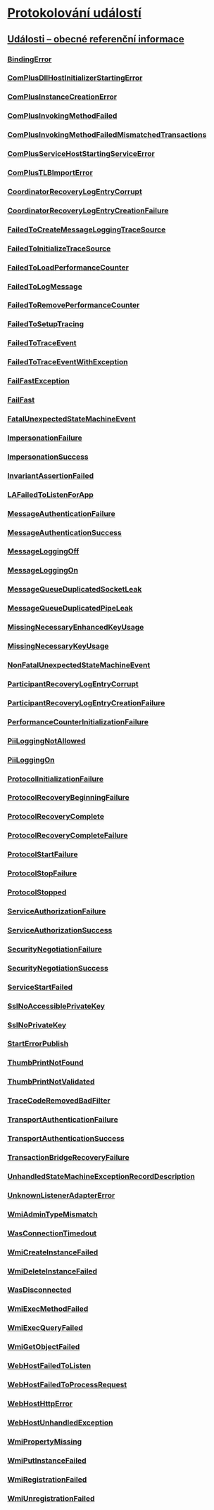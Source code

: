 # [Protokolování událostí](index.md)
## [Události – obecné referenční informace](events-general-reference.md)
### [BindingError](bindingerror.md)
### [ComPlusDllHostInitializerStartingError](complusdllhostinitializerstartingerror.md)
### [ComPlusInstanceCreationError](complusinstancecreationerror.md)
### [ComPlusInvokingMethodFailed](complusinvokingmethodfailed.md)
### [ComPlusInvokingMethodFailedMismatchedTransactions](complusinvokingmethodfailedmismatchedtransactions.md)
### [ComPlusServiceHostStartingServiceError](complusservicehoststartingserviceerror.md)
### [ComPlusTLBImportError](complustlbimporterror.md)
### [CoordinatorRecoveryLogEntryCorrupt](coordinatorrecoverylogentrycorrupt.md)
### [CoordinatorRecoveryLogEntryCreationFailure](coordinatorrecoverylogentrycreationfailure.md)
### [FailedToCreateMessageLoggingTraceSource](failedtocreatemessageloggingtracesource.md)
### [FailedToInitializeTraceSource](failedtoinitializetracesource.md)
### [FailedToLoadPerformanceCounter](failedtoloadperformancecounter.md)
### [FailedToLogMessage](failedtologmessage.md)
### [FailedToRemovePerformanceCounter](failedtoremoveperformancecounter.md)
### [FailedToSetupTracing](failedtosetuptracing.md)
### [FailedToTraceEvent](failedtotraceevent.md)
### [FailedToTraceEventWithException](failedtotraceeventwithexception.md)
### [FailFastException](failfastexception.md)
### [FailFast](failfast.md)
### [FatalUnexpectedStateMachineEvent](fatalunexpectedstatemachineevent.md)
### [ImpersonationFailure](impersonationfailure.md)
### [ImpersonationSuccess](impersonationsuccess.md)
### [InvariantAssertionFailed](invariantassertionfailed.md)
### [LAFailedToListenForApp](lafailedtolistenforapp.md)
### [MessageAuthenticationFailure](messageauthenticationfailure.md)
### [MessageAuthenticationSuccess](messageauthenticationsuccess.md)
### [MessageLoggingOff](messageloggingoff.md)
### [MessageLoggingOn](messageloggingon.md)
### [MessageQueueDuplicatedSocketLeak](messagequeueduplicatedsocketleak.md)
### [MessageQueueDuplicatedPipeLeak](messagequeueduplicatedpipeleak.md)
### [MissingNecessaryEnhancedKeyUsage](missingnecessaryenhancedkeyusage.md)
### [MissingNecessaryKeyUsage](missingnecessarykeyusage.md)
### [NonFatalUnexpectedStateMachineEvent](nonfatalunexpectedstatemachineevent.md)
### [ParticipantRecoveryLogEntryCorrupt](participantrecoverylogentrycorrupt.md)
### [ParticipantRecoveryLogEntryCreationFailure](participantrecoverylogentrycreationfailure.md)
### [PerformanceCounterInitializationFailure](performancecounterinitializationfailure.md)
### [PiiLoggingNotAllowed](piiloggingnotallowed.md)
### [PiiLoggingOn](piiloggingon.md)
### [ProtocolInitializationFailure](protocolinitializationfailure.md)
### [ProtocolRecoveryBeginningFailure](protocolrecoverybeginningfailure.md)
### [ProtocolRecoveryComplete](protocolrecoverycomplete.md)
### [ProtocolRecoveryCompleteFailure](protocolrecoverycompletefailure.md)
### [ProtocolStartFailure](protocolstartfailure.md)
### [ProtocolStopFailure](protocolstopfailure.md)
### [ProtocolStopped](protocolstopped.md)
### [ServiceAuthorizationFailure](serviceauthorizationfailure.md)
### [ServiceAuthorizationSuccess](serviceauthorizationsuccess.md)
### [SecurityNegotiationFailure](securitynegotiationfailure.md)
### [SecurityNegotiationSuccess](securitynegotiationsuccess.md)
### [ServiceStartFailed](servicestartfailed.md)
### [SslNoAccessiblePrivateKey](sslnoaccessibleprivatekey.md)
### [SslNoPrivateKey](sslnoprivatekey.md)
### [StartErrorPublish](starterrorpublish.md)
### [ThumbPrintNotFound](thumbprintnotfound.md)
### [ThumbPrintNotValidated](thumbprintnotvalidated.md)
### [TraceCodeRemovedBadFilter](tracecoderemovedbadfilter.md)
### [TransportAuthenticationFailure](transportauthenticationfailure.md)
### [TransportAuthenticationSuccess](transportauthenticationsuccess.md)
### [TransactionBridgeRecoveryFailure](transactionbridgerecoveryfailure.md)
### [UnhandledStateMachineExceptionRecordDescription](unhandledstatemachineexceptionrecorddescription.md)
### [UnknownListenerAdapterError](unknownlisteneradaptererror.md)
### [WmiAdminTypeMismatch](wmiadmintypemismatch.md)
### [WasConnectionTimedout](wasconnectiontimedout.md)
### [WmiCreateInstanceFailed](wmicreateinstancefailed.md)
### [WmiDeleteInstanceFailed](wmideleteinstancefailed.md)
### [WasDisconnected](wasdisconnected.md)
### [WmiExecMethodFailed](wmiexecmethodfailed.md)
### [WmiExecQueryFailed](wmiexecqueryfailed.md)
### [WmiGetObjectFailed](wmigetobjectfailed.md)
### [WebHostFailedToListen](webhostfailedtolisten.md)
### [WebHostFailedToProcessRequest](webhostfailedtoprocessrequest.md)
### [WebHostHttpError](webhosthttperror.md)
### [WebHostUnhandledException](webhostunhandledexception.md)
### [WmiPropertyMissing](wmipropertymissing.md)
### [WmiPutInstanceFailed](wmiputinstancefailed.md)
### [WmiRegistrationFailed](wmiregistrationfailed.md)
### [WmiUnregistrationFailed](wmiunregistrationfailed.md)

